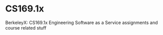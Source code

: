 CS169.1x
========

BerkeleyX: CS169.1x Engineering Software as a Service assignments and course related stuff
